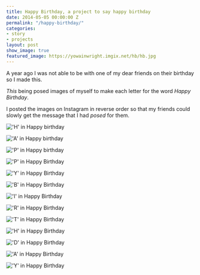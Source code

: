```yaml
---
title: Happy Birthday, a project to say happy birthday
date: 2014-05-05 00:00:00 Z
permalink: "/happy-birthday/"
categories:
- story
- projects
layout: post
show_image: true
featured_image: https://yowainwright.imgix.net/hb/hb.jpg
---
```


A year ago I was not able to be with one of my dear friends on their birthday so I made this.

_This_ being posed images of myself to make each letter for the word _Happy Birthday_.

I posted the images on Instagram in reverse order so that my friends could slowly get the message that I had _posed_ for them.

!['H' in Happy birthday](/assets/hb/h.jpg)

!['A' in Happy birthday](/assets/hb/a.jpg)

!['P' in Happy birthday](/assets/hb/p.jpg)

!['P' in Happy Birthday](/assets/hb/p2.jpg)

!['Y' in Happy Birthday](/assets/hb/y.jpg)

!['B' in Happy Birthday](/assets/hb/b.jpg)

!['I' in Happy Birthday](/assets/hb/i.jpg)

!['R' in Happy Birthday](/assets/hb/r.jpg)

!['T' in Happy Birthday](/assets/hb/t.jpg)

!['H' in Happy Birthday](/assets/hb/h.jpg)

!['D' in Happy Birthday](/assets/hb/d.jpg)

!['A' in Happy Birthday](/assets/hb/a.jpg)

!['Y' in Happy Birthday](/assets/hb/y2.jpg)
